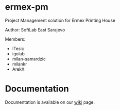 ermex-pm
========

Project Management solution for Ermex Printing House

Author: SoftLab East Sarajevo

Members:

* ITesic
* igolub
* milan-samardzic
* milankr
* ArekX

Documentation
========

Documentation is available on our [wiki](https://github.com/SoftLab-IS/ermex-pm/wiki) page.
